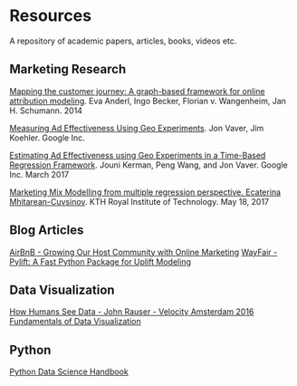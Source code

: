 # Resources

A repository of academic papers, articles, books, videos etc.

## Marketing Research

[Mapping the customer journey: A graph-based framework for online attribution modeling](https://github.com/fongmanfong/Resources/blob/master/papers/A_Graph_Based_Framework_for_Online_Attribution_Modeling.pdf). Eva Anderl, Ingo Becker, Florian v. Wangenheim, Jan H. Schumann. 2014

[Measuring Ad Effectiveness Using Geo Experiments](https://github.com/fongmanfong/Resources/blob/master/papers/Measuring_Ad_Effectiveness_Using_Geo_Experiments.pdf). Jon Vaver, Jim Koehler. Google Inc.

[Estimating Ad Effectiveness using Geo Experiments in a Time-Based Regression Framework](https://github.com/fongmanfong/Resources/blob/master/papers/Time_Based_Regression_Framework.pdf). Jouni Kerman, Peng Wang, and Jon Vaver. Google Inc. March 2017

[Marketing Mix Modelling from multiple regression perspective. Ecaterina Mhitarean-Cuvsinov](https://github.com/fongmanfong/Resources/blob/master/papers/Marketing_Mix_Modelling_Multiple_Regression.pdf). KTH Royal Institute of Technology. May 18, 2017

## Blog Articles

[AirBnB - Growing Our Host Community with Online Marketing](https://medium.com/airbnb-engineering/growing-our-host-community-with-online-marketing-9b2302299324)
[WayFair - Pylift: A Fast Python Package for Uplift Modeling](https://tech.wayfair.com/2018/10/pylift-a-fast-python-package-for-uplift-modeling/)

## Data Visualization

[How Humans See Data - John Rauser - Velocity Amsterdam 2016](https://www.youtube.com/watch?v=fSgEeI2Xpdc&t=2s)
[Fundamentals of Data Visualization](http://serialmentor.com/dataviz/aesthetic-mapping.html)

## Python

[Python Data Science Handbook](https://jakevdp.github.io/PythonDataScienceHandbook/)
